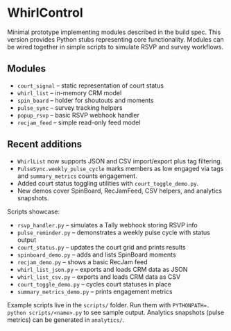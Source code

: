 # WhirlControl

Minimal prototype implementing modules described in the build spec.
This version provides Python stubs representing core functionality. Modules can
be wired together in simple scripts to simulate RSVP and survey workflows.

## Modules
- `court_signal` – static representation of court status
- `whirl_list` – in-memory CRM model
- `spin_board` – holder for shoutouts and moments
- `pulse_sync` – survey tracking helpers
- `popup_rsvp` – basic RSVP webhook handler
- `recjam_feed` – simple read-only feed model

## Recent additions
- `WhirlList` now supports JSON and CSV import/export plus tag filtering.
- `PulseSync.weekly_pulse_cycle` marks members as low engaged via tags and `summary_metrics` counts engagement.
- Added court status toggling utilities with `court_toggle_demo.py`.
- New demos cover SpinBoard, RecJamFeed, CSV helpers, and analytics snapshots.

Scripts showcase:

- `rsvp_handler.py` – simulates a Tally webhook storing RSVP info
- `pulse_reminder.py` – demonstrates a weekly pulse cycle with status output
- `court_status.py` – updates the court grid and prints results
- `spinboard_demo.py` – adds and lists SpinBoard moments
- `recjam_demo.py` – shows a basic RecJam feed
- `whirl_list_json.py` – exports and loads CRM data as JSON
- `whirl_list_csv.py` – exports and loads CRM data as CSV
- `court_toggle_demo.py` – cycles court statuses in place
- `summary_metrics_demo.py` – prints engagement metrics

Example scripts live in the `scripts/` folder. Run them with `PYTHONPATH=. python scripts/<name>.py` to see sample output.
Analytics snapshots (pulse metrics) can be generated in `analytics/`.

